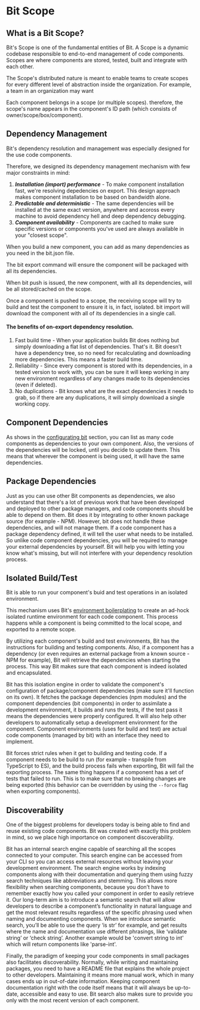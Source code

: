 
# Bit Scope

## What is a Bit Scope?
Bit's Scope is one of the fundamental entities of Bit. A Scope is a dynamic codebase responsible to end-to-end management of code components.
Scopes are where components are stored, tested, built and integrate with each other.
 
The Scope's distributed nature is meant to enable teams to create scopes for every different level of abstraction inside the organization.
For example, a team in an organization may want

Each component belongs in a scope (or multiple scopes). therefore, the scope's name appears in the component's ID path (which consists of owner/scope/box/component).

## Dependency Management

Bit's dependency resolution and management was especially designed for the use code components.

Therefore, we designed its dependency management mechanism with few major constraints in mind:

1. ***Installation (import) performance*** -
 To make component installation fast, we're resolving depedencies on export. This design approach makes component installation to be based on bandwidth alone. 
2. ***Predictable and deterministic*** - 
  The same dependencies will be installed at the same exact version, anywhere and acoross every machine to avoid dependency hell and deep dependency debugging.
3. ***Component availability*** - 
  Components are cached to make sure specific versions or components you've used are always available in your "closest scope".

When you build a new component, you can add as many dependencies as you need in the bit.json file.

The bit export command will ensure the component will be packaged with all its dependencies.

When bit push is issued, the new component, with all its dependencies, will be all stored/cached on the scope.

Once a component is pushed to a scope, the receiving scope will try to build and test the component to ensure it is, in fact, isolated.
bit import will download the component with all of its dependencies in a single call.

#### The benefits of on-export dependency resolution.

1. Fast build time - When your application builds Bit does nothing but simply downloading a flat list of dependencies. That's it. Bit doesn’t have a dependency tree, so no need for recalculating and downloading more dependencies. This means a faster build time. 
2. Reliability - Since every component is stored with its dependencies, in a tested version to work with, you can be sure it will keep working in any new environment regardless of any changes made to its dependencies (even if deleted).
3. No duplications - Bit knows what are the exact dependencies it needs to grab, so if there are any duplications, it will simply download a single working copy. 

## Component Dependencies

As shows in the [configurating bit](configurating-bit.md) section, you can list as many code components as dependencies to your own component. Also, the versions of the dependencies will be locked, until you decide to update them. This means that wherever the component is being used, it will have the same dependencies.

## Package Dependencies

Just as you can use other Bit components as dependencies, we also understand that there's a lot of previous work that have been developed and deployed to other package managers, and code components should be able to depend on them. Bit does it by integrating to other known package source (for example - NPM). However, bit does not handle these dependencies, and will not manage them. If a code component has a package dependency defined, it will tell the user what needs to be installed. So unlike code component dependencies, you will be required to manage your external dependencies by yourself. Bit will help you with letting you know what's missing, but will not interfere with your dependency resolution process. 

## Isolated Build/Test

Bit is able to run your component's buid and test operations in an isolated environment.

This mechanism uses Bit's [environment boilerplating](bit-component.md#component-environment) to create an ad-hock isolated runtime environment for each code component. This process happens while a component is being committed to the local scope, and exported to a remote scope. 

By utilizing each component's build and test environments, Bit has the instructions for building and testing components. Also, if a component has a dependency (or even requires an external package from a known source - NPM for example), Bit will retrieve the dependencies when starting the process. This way Bit makes sure that each component is indeed isolated and encapsulated.

Bit has this isolation engine in order to validate the component's configuration of package/component dependencies (make sure it'll function on its own). It fetches the package dependencies (npm modules) and the component dependencies (bit components) in order to assimilate a development environment, it builds and runs the tests, if the test pass it means the dependencies were properly configured.
It will also help other developers to automatically setup a development environment for the component.
Component environments (uses for build and test) are actual code components (managed by bit) with an interface they need to implement.

Bit forces strict rules when it get to building and testing code. If a component needs to be build to run (for example - transpile from TypeScript to ES), and the build process fails when exporting, Bit will fail the exporting process. The same thing happens if a component has a set of tests that failed to run. This is to make sure that no breaking changes are being exported (this behavior can be overridden by using the `--force` flag when exporting components).

## Discoverability

One of the biggest problems for developers today is being able to find and reuse existing code components. Bit was created with exactly this problem in mind, so we place high importance on component discoverability.

Bit has an internal search engine capable of searching all the scopes connected to your computer. This search engine can be accessed from your CLI so you can access external resources without leaving your development environment. The search engine works by indexing components along with their documentation and querying them using fuzzy search techniques like abbreviations and stemming. This allows more flexibility when searching components, because you don’t have to remember exactly how you called your component in order to easily retrieve it. Our long-term aim is to introduce a semantic search that will allow developers to describe a component’s functionality in natural language and get the most relevant results regardless of the specific phrasing used when naming and documenting components. When we introduce semantic search, you’ll be able to use the query ‘is str’ for example, and get results where the name and documentation use different phrasings, like ‘validate string’ or ‘check string’. Another example would be 'convert string to int' which will return components like 'parse-int'.

Finally, the paradigm of keeping your code components in small packages also facilitates discoverability. Normally, while writing and maintaining packages, you need to have a README file that explains the whole project to other developers. Maintaining it means more manual work, which in many cases ends up in out-of-date information. Keeping component documentation right with the code itself means that it will always be up-to-date, accessible and easy to use. Bit search also makes sure to provide you only with the most recent version of each component.
